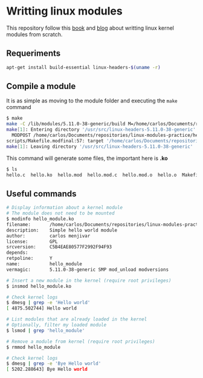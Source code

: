 # Writting linux modules
This repository follow this [book](https://tldp.org/LDP/lkmpg/2.6/html/index.html) and [blog](https://www.thegeekstuff.com/2013/07/write-linux-kernel-module/) about writting linux kernel modules from scratch.

## Requeriments
```bash
apt-get install build-essential linux-headers-$(uname -r)
```

## Compile a module
It is as simple as moving to the module folder and executing the ``make`` command

```bash
$ make
make -C /lib/modules/5.11.0-38-generic/build M=/home/carlos/Documents/repositories/linux-modules-practice/hello-world modules
make[1]: Entering directory '/usr/src/linux-headers-5.11.0-38-generic'
  MODPOST /home/carlos/Documents/repositories/linux-modules-practice/hello-world/Module.symvers
scripts/Makefile.modfinal:57: target '/home/carlos/Documents/repositories/linux-modules-practice/hello-world/hello.c' does not match the target pattern
make[1]: Leaving directory '/usr/src/linux-headers-5.11.0-38-generic'
```

This command will generate some files, the important here is **.ko**
```bash
$ ls
hello.c  hello.ko  hello.mod  hello.mod.c  hello.mod.o  hello.o  Makefile  modules.order  Module.symvers

```

## Useful commands
```bash
# Display information about a kernel module
# The module does not need to be mounted
$ modinfo hello_module.ko
filename:       /home/carlos/Documents/repositories/linux-modules-practice/hello-world/hello.ko
description:    Simple hello world module
author:         carlos menjivar
license:        GPL
srcversion:     C5B4EAE80577F2992F94F93
depends:        
retpoline:      Y
name:           hello_module
vermagic:       5.11.0-38-generic SMP mod_unload modversions
```

```bash
# Insert a new module in the kernel (require root privileges)
$ insmod hello_module.ko

# Check kernel logs
$ dmesg | grep -e 'Hello world'
[ 4875.502744] Hello world
```
```bash
# List modules that are already loaded in the kernel
# Optionally, filter my loaded module
$ lsmod | grep 'hello_module'
```

```bash
# Remove a module from kernel (require root privileges)
$ rmmod hello_module

# Check kernel logs
$ dmesg | grep -e 'Bye Hello world'
[ 5202.288643] Bye Hello world
```
